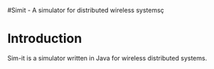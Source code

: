 #Simit - A simulator for distributed wireless systemsç

# Introduction #

Sim-it is a simulator written in Java for wireless distributed systems.